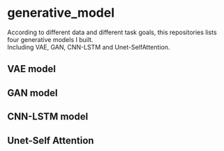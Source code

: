 # generative_model
According to different data and different task goals, this repositories lists four generative models I built.  
Including VAE, GAN, CNN-LSTM and Unet-SelfAttention.

## VAE model

## GAN model

## CNN-LSTM model

## Unet-Self Attention

